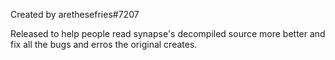 Created by arethesefries#7207

Released to help people read synapse's decompiled source more better and fix all the bugs and erros the original creates.
